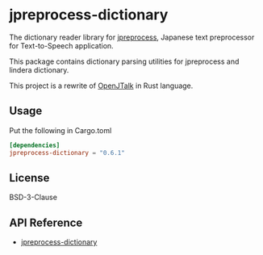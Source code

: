 # jpreprocess-dictionary

The dictionary reader library for [jpreprocess](https://crates.io/crates/jpreprocess),
Japanese text preprocessor for Text-to-Speech application.

This package contains dictionary parsing utilities for jpreprocess and lindera dictionary.

This project is a rewrite of [OpenJTalk](http://open-jtalk.sourceforge.net/) in Rust language.

## Usage

Put the following in Cargo.toml

```toml
[dependencies]
jpreprocess-dictionary = "0.6.1"
```

## License

BSD-3-Clause

## API Reference

- [jpreprocess-dictionary](https://docs.rs/jpreprocess-dictionary)
